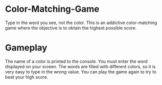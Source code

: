 Color-Matching-Game
===================

Type in the word you see, not the color. This is an addictive color-matching game where the objective is to obtain the
highest possible score.

Gameplay
========

The name of a color is printed to the console. You must enter the word displayed on your screen. The words are filled with different
colors, so it is very easy to type in the wrong value. You can play the game again to try to beat your high score.
